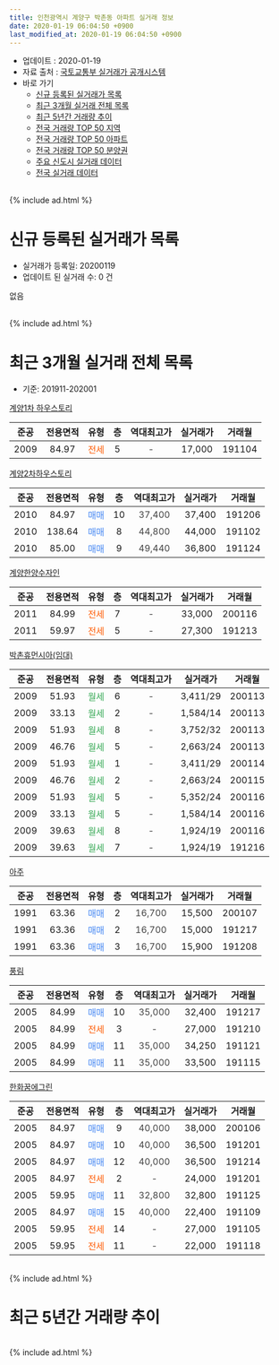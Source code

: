 ```yaml
---
title: 인천광역시 계양구 박촌동 아파트 실거래 정보
date: 2020-01-19 06:04:50 +0900
last_modified_at: 2020-01-19 06:04:50 +0900
---
```


* 업데이트 : 2020-01-19
* 자료 출처 : [국토교통부 실거래가 공개시스템](http://rt.molit.go.kr)
* 바로 가기
    * [신규 등록된 실거래가 목록](#신규-등록된-실거래가-목록)
    * [최근 3개월 실거래 전체 목록](#최근-3개월-실거래-전체-목록)
    * [최근 5년간 거래량 추이](#최근-5년간-거래량-추이)
    * [전국 거래량 TOP 50 지역](https://apt-info.github.io/apt-trade-info/최근-3개월-전국에서-가장-거래가-많이-발생한-지역)
    * [전국 거래량 TOP 50 아파트](https://apt-info.github.io/apt-trade-info/최근-3개월-전국에서-가장-거래가-많이-발생한-아파트)
    * [전국 거래량 TOP 50 분양권](https://apt-info.github.io/apt-trade-info/최근-3개월-전국에서-가장-거래가-많이-발생한-분양권)
    * [주요 신도시 실거래 데이터](https://apt-info.github.io/apt-trade-info/주요-신도시)
    * [전국 실거래 데이터](https://apt-info.github.io/apt-trade-info/전국)
<br>
{% include ad.html %}
<br>

# 신규 등록된 실거래가 목록
* 실거래가 등록일: 20200119
* 업데이트 된 실거래 수: 0 건

없음

<br>
{% include ad.html %}
<br>

# 최근 3개월 실거래 전체 목록
* 기준: 201911-202001


[계양1차 하우스토리](https://search.naver.com/search.naver?query=%EC%9D%B8%EC%B2%9C%EA%B4%91%EC%97%AD%EC%8B%9C+%EA%B3%84%EC%96%91%EA%B5%AC+%EB%B0%95%EC%B4%8C%EB%8F%99+%EA%B3%84%EC%96%911%EC%B0%A8+%ED%95%98%EC%9A%B0%EC%8A%A4%ED%86%A0%EB%A6%AC)

|준공|전용면적|유형|층|역대최고가|실거래가|거래월|
|:---:|:---:|:---:|:---:|:---:|:---:|:---:|
|2009|84.97|<span style="color:#ff5a00">전세</span>|5|<span style="color:#444444">-</span>|17,000|191104|

[계양2차하우스토리](https://search.naver.com/search.naver?query=%EC%9D%B8%EC%B2%9C%EA%B4%91%EC%97%AD%EC%8B%9C+%EA%B3%84%EC%96%91%EA%B5%AC+%EB%B0%95%EC%B4%8C%EB%8F%99+%EA%B3%84%EC%96%912%EC%B0%A8%ED%95%98%EC%9A%B0%EC%8A%A4%ED%86%A0%EB%A6%AC)

|준공|전용면적|유형|층|역대최고가|실거래가|거래월|
|:---:|:---:|:---:|:---:|:---:|:---:|:---:|
|2010|84.97|<span style="color:#4285f3">매매</span>|10|<span style="color:#444444">37,400</span>|37,400|191206|
|2010|138.64|<span style="color:#4285f3">매매</span>|8|<span style="color:#444444">44,800</span>|44,000|191102|
|2010|85.00|<span style="color:#4285f3">매매</span>|9|<span style="color:#444444">49,440</span>|36,800|191124|

[계양한양수자인](https://search.naver.com/search.naver?query=%EC%9D%B8%EC%B2%9C%EA%B4%91%EC%97%AD%EC%8B%9C+%EA%B3%84%EC%96%91%EA%B5%AC+%EB%B0%95%EC%B4%8C%EB%8F%99+%EA%B3%84%EC%96%91%ED%95%9C%EC%96%91%EC%88%98%EC%9E%90%EC%9D%B8)

|준공|전용면적|유형|층|역대최고가|실거래가|거래월|
|:---:|:---:|:---:|:---:|:---:|:---:|:---:|
|2011|84.99|<span style="color:#ff5a00">전세</span>|7|<span style="color:#444444">-</span>|33,000|200116|
|2011|59.97|<span style="color:#ff5a00">전세</span>|5|<span style="color:#444444">-</span>|27,300|191213|

[박촌휴먼시아(임대)](https://search.naver.com/search.naver?query=%EC%9D%B8%EC%B2%9C%EA%B4%91%EC%97%AD%EC%8B%9C+%EA%B3%84%EC%96%91%EA%B5%AC+%EB%B0%95%EC%B4%8C%EB%8F%99+%EB%B0%95%EC%B4%8C%ED%9C%B4%EB%A8%BC%EC%8B%9C%EC%95%84%28%EC%9E%84%EB%8C%80%29)

|준공|전용면적|유형|층|역대최고가|실거래가|거래월|
|:---:|:---:|:---:|:---:|:---:|:---:|:---:|
|2009|51.93|<span style="color:#34a853">월세</span>|6|<span style="color:#444444">-</span>|3,411/29|200113|
|2009|33.13|<span style="color:#34a853">월세</span>|2|<span style="color:#444444">-</span>|1,584/14|200113|
|2009|51.93|<span style="color:#34a853">월세</span>|8|<span style="color:#444444">-</span>|3,752/32|200113|
|2009|46.76|<span style="color:#34a853">월세</span>|5|<span style="color:#444444">-</span>|2,663/24|200113|
|2009|51.93|<span style="color:#34a853">월세</span>|1|<span style="color:#444444">-</span>|3,411/29|200114|
|2009|46.76|<span style="color:#34a853">월세</span>|2|<span style="color:#444444">-</span>|2,663/24|200115|
|2009|51.93|<span style="color:#34a853">월세</span>|5|<span style="color:#444444">-</span>|5,352/24|200116|
|2009|33.13|<span style="color:#34a853">월세</span>|5|<span style="color:#444444">-</span>|1,584/14|200116|
|2009|39.63|<span style="color:#34a853">월세</span>|8|<span style="color:#444444">-</span>|1,924/19|200116|
|2009|39.63|<span style="color:#34a853">월세</span>|7|<span style="color:#444444">-</span>|1,924/19|191216|

[아주](https://search.naver.com/search.naver?query=%EC%9D%B8%EC%B2%9C%EA%B4%91%EC%97%AD%EC%8B%9C+%EA%B3%84%EC%96%91%EA%B5%AC+%EB%B0%95%EC%B4%8C%EB%8F%99+%EC%95%84%EC%A3%BC)

|준공|전용면적|유형|층|역대최고가|실거래가|거래월|
|:---:|:---:|:---:|:---:|:---:|:---:|:---:|
|1991|63.36|<span style="color:#4285f3">매매</span>|2|<span style="color:#444444">16,700</span>|15,500|200107|
|1991|63.36|<span style="color:#4285f3">매매</span>|2|<span style="color:#444444">16,700</span>|15,000|191217|
|1991|63.36|<span style="color:#4285f3">매매</span>|3|<span style="color:#444444">16,700</span>|15,900|191208|

[풍림](https://search.naver.com/search.naver?query=%EC%9D%B8%EC%B2%9C%EA%B4%91%EC%97%AD%EC%8B%9C+%EA%B3%84%EC%96%91%EA%B5%AC+%EB%B0%95%EC%B4%8C%EB%8F%99+%ED%92%8D%EB%A6%BC)

|준공|전용면적|유형|층|역대최고가|실거래가|거래월|
|:---:|:---:|:---:|:---:|:---:|:---:|:---:|
|2005|84.99|<span style="color:#4285f3">매매</span>|10|<span style="color:#444444">35,000</span>|32,400|191217|
|2005|84.99|<span style="color:#ff5a00">전세</span>|3|<span style="color:#444444">-</span>|27,000|191210|
|2005|84.99|<span style="color:#4285f3">매매</span>|11|<span style="color:#444444">35,000</span>|34,250|191121|
|2005|84.99|<span style="color:#4285f3">매매</span>|11|<span style="color:#444444">35,000</span>|33,500|191115|

[한화꿈에그린](https://search.naver.com/search.naver?query=%EC%9D%B8%EC%B2%9C%EA%B4%91%EC%97%AD%EC%8B%9C+%EA%B3%84%EC%96%91%EA%B5%AC+%EB%B0%95%EC%B4%8C%EB%8F%99+%ED%95%9C%ED%99%94%EA%BF%88%EC%97%90%EA%B7%B8%EB%A6%B0)

|준공|전용면적|유형|층|역대최고가|실거래가|거래월|
|:---:|:---:|:---:|:---:|:---:|:---:|:---:|
|2005|84.97|<span style="color:#4285f3">매매</span>|9|<span style="color:#444444">40,000</span>|38,000|200106|
|2005|84.97|<span style="color:#4285f3">매매</span>|10|<span style="color:#444444">40,000</span>|36,500|191201|
|2005|84.97|<span style="color:#4285f3">매매</span>|12|<span style="color:#444444">40,000</span>|36,500|191214|
|2005|84.97|<span style="color:#ff5a00">전세</span>|2|<span style="color:#444444">-</span>|24,000|191201|
|2005|59.95|<span style="color:#4285f3">매매</span>|11|<span style="color:#444444">32,800</span>|32,800|191125|
|2005|84.97|<span style="color:#4285f3">매매</span>|15|<span style="color:#444444">40,000</span>|22,400|191109|
|2005|59.95|<span style="color:#ff5a00">전세</span>|14|<span style="color:#444444">-</span>|27,000|191105|
|2005|59.95|<span style="color:#ff5a00">전세</span>|11|<span style="color:#444444">-</span>|22,000|191118|


<br>
{% include ad.html %}
<br>

# 최근 5년간 거래량 추이


<div style="width:100%;">
    <canvas id="deal_progress" height="200"></canvas>
</div>

<script>
new Chart(document.getElementById("deal_progress"), {
    type: 'line',
    data: {
        labels: ['201501','201502','201503','201504','201505','201506','201507','201508','201509','201510','201511','201512','201601','201602','201603','201604','201605','201606','201607','201608','201609','201610','201611','201612','201701','201702','201703','201704','201705','201706','201707','201708','201709','201710','201711','201712','201801','201802','201803','201804','201805','201806','201807','201808','201809','201810','201811','201812','201901','201902','201903','201904','201905','201906','201907','201908','201909','201910','201911','201912','202001'],
        datasets: [{
            label: '매매',
            pointRadius: 1,
            data: [21, 24, 19, 22, 17, 18, 16, 15, 16, 28, 8, 9, 12, 11, 13, 12, 18, 12, 11, 17, 22, 19, 7, 12, 3, 8, 11, 12, 12, 13, 15, 12, 9, 4, 8, 5, 3, 9, 16, 8, 11, 11, 17, 14, 17, 15, 9, 27, 8, 6, 12, 7, 4, 4, 6, 9, 2, 9, 6, 6, 2],
            borderColor: "rgba(255, 201, 14, 1)",
            backgroundColor: "rgba(255, 201, 14, 0.5)",
            fill: false,
            lineTension: 0
        },{
            label: '전월세',
            pointRadius: 1,
            data: [12, 12, 16, 5, 2, 3, 5, 4, 7, 11, 5, 9, 23, 14, 22, 8, 7, 5, 5, 5, 9, 12, 7, 3, 10, 7, 7, 11, 12, 5, 4, 2, 4, 6, 5, 10, 10, 10, 9, 9, 3, 10, 5, 9, 5, 9, 2, 5, 10, 10, 6, 4, 5, 7, 2, 6, 5, 14, 3, 4, 10],
            borderColor: "rgba(0, 141, 185, 1)",
            backgroundColor: "rgba(0, 141, 185, 0.5)",
            fill: false,
            lineTension: 0
        }
        ]
    },
    options: {
        responsive: true,
        title: {
            display: false
        },
        tooltips: {
            mode: 'index',
            intersect: false
        },
        hover: {
            mode: 'nearest',
            intersect: true
        },
        scales: {
            xAxes: [{
                display: true,
                scaleLabel: {
                    display: true,
                    labelString: '년/월'
                }
            }],
            yAxes: [{
                display: true,
                ticks: {
                    suggestedMin: 0,
                },
                scaleLabel: {
                    display: true,
                    labelString: '실거래 수'
                }
            }]
        }
    }
});

</script>


<br>
{% include ad.html %}
<br>

